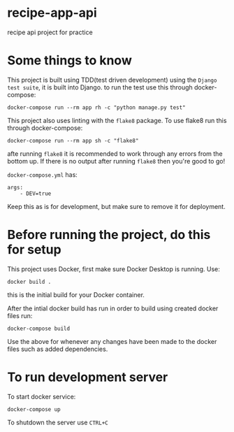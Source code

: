 # recipe-app-api
recipe api project for practice



# Some things to know
This project is built using TDD(test driven development) using the `Django test suite`, it is built into Django. to run the test use this through docker-compose:
```
docker-compose run --rm app rh -c "python manage.py test"
```

This project also uses linting with the `flake8` package. 
To use flake8 run this through docker-compose:
```
docker-compose run --rm app sh -c "flake8"
```
afte running `flake8` it is recommended to work through any errors from the bottom up. If there is no output after running `flake8` then you're good to go!

`docker-compose.yml` has:
```
args: 
    - DEV=true
```
 Keep this as is for development, but make sure to remove it for deployment.



# Before running the project, do this for setup
This project uses Docker, first make sure Docker Desktop is running.
Use: 
```
docker build .
``` 
this is the initial build for your Docker container.

After the intial docker build has run in order to build using created docker files run:
```
docker-compose build
```
Use the above for whenever any changes have been made to the docker files such as added dependencies.



# To run development server
To start docker service:
```
docker-compose up
```

To shutdown the server use `CTRL+C`



